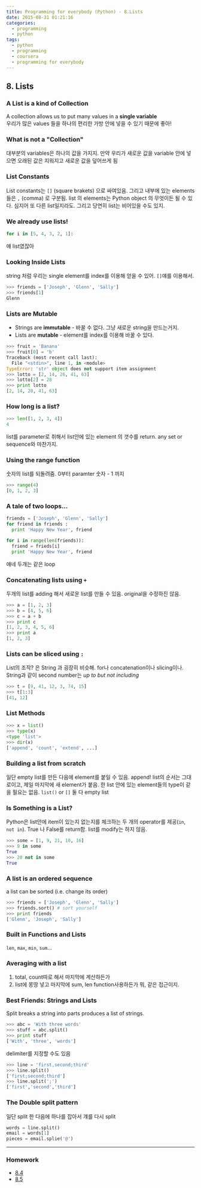 ```yaml
---
title: Programming for everybody (Python) - 8.Lists
date: 2015-08-31 01:21:16
categories:
  - programming
  - python
tags:
  - python
  - programming
  - coursera
  - programming for everybody
---
```


## 8. Lists
### A List is a kind of Collection
A collection allows us to put many values in a **single variable**  
우리가 많은 values 들을 하나의 편리한 가방 안에 넣을 수 있기 때문에 좋아!

### What is not a "Collection"
대부분의 variables은 하나의 값을 가지지. 만약 우리가 새로운 값을 variable 안에 넣으면 오래된 값은 지워지고 새로운 값을 덮어쓰게 됨

### List Constants
List constants는 `[]` (square brakets) 으로 싸여있음. 그리고 내부에 있는 elements들은 `,` (comma) 로 구분됨. list 의 elements는 Python object 의 무엇이든 될 수 있다. 심지어 또 다른 list일지라도. 그리고 당연히 list는 비어있을 수도 있지.

### We already use lists!
```python
for i in [5, 4, 3, 2, 1]:
```
얘 list였잖아

### Looking Inside Lists
string 처럼 우리는 single element를 index를 이용해 얻을 수 있어. `[]`얘를 이용해서.
```python
>>> friends = ['Joseph', 'Glenn', 'Sally']
>>> friends[1]
Glenn
```

### Lists are Mutable
* Strings are **immutable** - 바꿀 수 없다. 그냥 새로운 string을 만드는거지.
* Lists are **mutable** - element를 index를 이용해 바꿀 수 있다.

```python
>>> fruit = 'Banana'
>>> fruit[0] = 'b'
Traceback (most recent call last):
  File "<stdin>", line 1, in <module>
TypeError: 'str' object does not support item assignment
>>> lotto = [2, 14, 26, 41, 63]
>>> lotto[2] = 28
>>> print lotto
[2, 14, 28, 41, 63]
```

### How long is a list?
```python
>>> len([1, 2, 3, 4])
4
```

list를 parameter로 취해서 list안에 있는 element 의 갯수를 return. any set or sequence와 마찬가지.

### Using the range function
숫자의 list를 되돌려줌. 0부터 paramter 숫자 - 1 까지
```python
>>> range(4)
[0, 1, 2, 3]
```

### A tale of two loops...
```python
friends = ['Joseph', 'Glenn', 'Sally']
for friend in friends :
  print 'Happy New Year', friend
```

```python
for i in range(len(friends)):
  friend = frieds[i]
  print 'Happy New Year', friend
```
얘네 두개는 같은 loop

### Concatenating lists using `+`
두개의 list를 adding 해서 새로운 list를 만들 수 있음. original을 수정하진 않음.
```python
>>> a = [1, 2, 3]
>>> b = [4, 5, 6]
>>> c = a + b
>>> print c
[1, 2, 3, 4, 5, 6]
>>> print a
[1, 2, 3]
```

### Lists can be sliced using `:`
List의 조작? 은 String 과 굉장히 비슷해. for나 concatenation이나 slicing이나. String과 같이 second number는 *up to but not including*
```python
>>> t = [9, 41, 12, 3, 74, 15]
>>> t[1:3]
[41, 12]
```

### List Methods
```python
>>> x = list()
>>> type(x)
<type 'list'>
>>> dir(x)
['append', 'count', 'extend', ...]
```

### Building a list from scratch
일단 empty list를 만든 다음에 element를 붙일 수 있음. append! list의 순서는 그대로이고, 제일 마지막에 새 element가 붙음. 한 list 안에 있는 element들의 type이 같을 필요는 없음. `list()` or `[]` 둘 다 empty list

### Is Something is a List?
Python은 list안에 item이 있는지 없는지를 체크하는 두 개의 operator를 제공(`in`, `not in`). True 나 False를 return함. list를 modify는 하지 않음.
```python
>>> some = [1, 9, 21, 10, 16]
>>> 9 in some
True
>>> 20 not in some
True
```

### A list is an ordered sequence
a list can be sorted (i.e. change its order)

```python
>>> friends = ['Joseph', 'Glenn', 'Sally']
>>> friends.sort() # sort yourself
>>> print friends
['Glenn', 'Joseph', 'Sally']
```

### Built in Functions and Lists
`len`, `max`, `min`, `sum`...

### Averaging with a list
1. total, count따로 해서 마지막에 계산하든가
2. list에 몽땅 넣고 마지막에 sum, len function사용하든가
뭐, 같은 접근이지.

### Best Friends: Strings and Lists
Split breaks a string into parts produces a list of strings.
```python
>>> abc = 'With three words'
>>> stuff = abc.split()
>>> print stuff
['With', 'three', 'words']
```

delimiter를 지정할 수도 있음
```python
>>> line = 'first,second;third'
>>> line.split()
['first;second;third']
>>> line.split(';')
['first','second','third']
```

### The Double split pattern
일단 split 한 다음에 하나를 잡아서 걔를 다시 split
```python
words = line.split()
email = words[1]
pieces = email.splie('@')
```

---
### Homework
* [8.4](8.4.py)
* [8.5](8.5.py)
